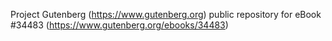 Project Gutenberg (https://www.gutenberg.org) public repository for eBook #34483 (https://www.gutenberg.org/ebooks/34483)
